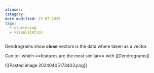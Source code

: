 ```yaml
---
aliases: 
category: 
date modified: 27-07-2025
tags:
  - clustering
  - visualization
---
```

Dendrograms show **close** vectors is the data where taken as a vector.

Can tell which ==features are the most similar== with [[Dendrograms]]

![[Pasted image 20240405173403.png]]




